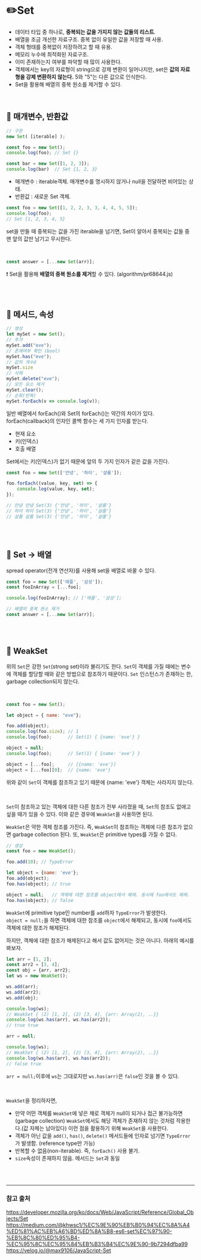 
# ✏️Set
- 데이터 타입 중 하나로, **중복되는 값을 가지지 않는 값들의 리스트**.
- 배열을 조금 개선한 자료구조. 중복 없이 유일한 값을 저장할 때 사용.
- 객체 형태를 중복없이 저장하려고 할 때 유용. 
- 메모리 누수에 최적화된 자료구조.
- 이미 존재하는지 여부를 파악할 때 많이 사용한다.
- 객체에서는 key의 자료형이 string으로 강제 변환이 일어나지만, set은 **값의 자료형을 강제 변환하지 않는다.** 5와 "5"는 다른 값으로 인식한다.
- Set을 활용해 배열의 중복 원소를 제거할 수 있다.

<br>

## 📌 매개변수, 반환값
```javascript
// 구문
new Set( [iterable] );

const foo = new Set();
console.log(foo); // Set {}

const bar = new Set([1, 2, 3]);
console.log(bar)  // Set {1, 2, 3}
```
- 매개변수 : iterable객체. 매개변수를 명시하지 않거나 null을 전달하면 비어있는 상태.
- 반환값 : 새로운 Set 객체.

```javascript
const foo = new Set([1, 2, 2, 3, 3, 4, 4, 5, 5]);
console.log(foo);
// Set {1, 2, 3, 4, 5}
```
set을 만들 때 중복되는 값을 가진 iterable을 넘기면, Set이 알아서 중복되는 값들 중 맨 앞의 값만 남기고 무시한다.

<br>

```javascript
const answer = [...new Set(arr)];
```
❗️ Set을 활용해 **배열의 중복 원소를 제거**할 수 있다. (algorithm/pr68644.js)
  

<br>
<br>

## 📌 메서드, 속성
```javascript
// 생성
let mySet = new Set();
// 추가
mySet.add("eve");
// 존재여부 확인 (bool)
mySet.has("eve");
// 값의 개수d
mySet.size
// 삭제
mySet.delete("eve");
// 모든 요소 제거
mySet.clear();
// 순회(반복)
mySet.forEach(v => console.log(v));
```
일반 배열에서 forEach()와 Set의 forEach()는 약간의 차이가 있다. <br>
forEach(callback)의 인자인 콜백 함수는 세 가지 인자를 받는다. <br>
- 현재 요소
- 키(인덱스)
- 호출 배열 <br>
  

Set에서는 키(인덱스)가 없기 때문에 앞의 두 가지 인자가 같은 값을 가진다.
```javascript
const foo = new Set(['안녕', '하이', '샬롬']);

foo.forEach((value, key, set) => {
    console.log(value, key, set);
});

// 안녕 안녕 Set(3) {'안녕', '하이', '샬롬'}
// 하이 하이 Set(3) {'안녕', '하이', '샬롬'}
// 샬롬 샬롬 Set(3) {'안녕', '하이', '샬롬'}
```

<br>
<br>

## 📌 Set → 배열
spread operator(전개 연산자)를 사용해 set을 배열로 바꿀 수 있다.
```javascript
const foo = new Set(['애플', '삼성']);
const fooInArray = [...foo];

console.log(fooInArray); // ['애플', '삼성'];
```
```javascript
// 배열의 중복 원소 제거
const answer = [...new Set(arr)];
```

<br>
<br>

## 📌 WeakSet
위의 `Set`은 강한 `Set`(strong set)이라 불리기도 한다. `Set`이 객체를 가질 때에는 변수에 객체를 할당할 때와 같은 방법으로 참조하기 때문이다. `Set` 인스턴스가 존재하는 한, garbage collection되지 않는다.

<br>

```javascript
const foo = new Set();

let object = { name: "eve"};

foo.add(object);
console.log(foo.size); // 1
console.log(foo);      // Set(1) { {name: 'eve'} }

object = null;
console.log(foo);      // Set(1) { {name: 'eve'} }

object = [...foo];     // [{name: 'eve'}]
object = [...foo][0];  // {name: 'eve'}
```
위와 같이 `Set`이 객체를 참조하고 있기 때문에 {name: 'eve'} 객체는 사라지지 않는다. 

<br>

`Set`이 참조하고 있는 객체에 대한 다른 참조가 전부 사라졌을 때, `Set`의 참조도 없애고 싶을 때가 있을 수 있다. 이와 같은 경우에 `WeakSet`을 사용하면 된다.

`WeakSet`은 약한 객체 참조를 가진다. 즉, `WeakSet`이 참조하는 객체에 다른 참조가 없으면 garbage collection 된다. 또, `WeakSet`은 primitive types를 가질 수 없다. 


```javascript
// 생성
const foo = new WeakSet();

foo.add(10); // TypeError

let object = {name: 'eve'};
foo.add(object);
foo.has(object); // true

object = null;   // 객체에 대한 참조를 object에서 해제. 동시에 foo에서도 해제.
foo.has(object); // false
```
`WeakSet`에 primitive type인 number를 `add`하자 `TypeError`가 발생한다.<br>
`object = null;`을 하면 객체에 대한 참조를 `object`에서 해제되고, 동시에 `foo`에서도 객체에 대한 참조가 해제된다.

하지만, 객체에 대한 참조가 해제된다고 해서 값도 없어지는 것은 아니다. 아래의 예시를 봐보자.
```javascript
let arr = [1, 2];
const arr2 = [3, 4];
const obj = {arr, arr2};
let ws = new WeakSet();

ws.add(arr);
ws.add(arr2);
ws.add(obj);

console.log(ws); 
// WeakSet { (2) [1, 2], (2) [3, 4], {arr: Array(2), ..}}
console.log(ws.has(arr), ws.has(arr2));
// true true

arr = null;

console.log(ws);
// WeakSet { (2) [1, 2], (2) [3, 4], {arr: Array(2), ..}}
console.log(ws.has(arr), ws.has(arr2));
// false true
```
`arr = null;`이후에 `ws`는 그대로지만 `ws.has(arr)`은 `false`인 것을 볼 수 있다.

<br>

`WeakSet`을 정리하자면,
- 만약 어떤 객체를 `WeakSet`에 넣은 채로 객체가 null이 되거나 접근 불가능하면(garbage collection) `WeakSet`에서도 해당 객체가 존재하지 않는 것처럼 작용한다.(값 자체는 남아있다) 이런 점을 활용하기 위해 `WeakSet`을 사용한다.
- 객체가 아닌 값을 `add()`, `has()`, `delete()` 메서드들에 인자로 넘기면 `TypeError`가 발생함. (reference type만 가능)
- 반복할 수 없음(non-iterable). 즉, `forEach()` 사용 불가.
- `size`속성이 존재하지 않음. 메서드는 `Set`과 동일

<br>
<br>




---

### 참고 출처

<https://developer.mozilla.org/ko/docs/Web/JavaScript/Reference/Global_Objects/Set> <br>
<https://medium.com/@khwsc1/%EC%9E%90%EB%B0%94%EC%8A%A4%ED%81%AC%EB%A6%BD%ED%8A%B8-es6-set%EC%97%90-%EB%8C%80%ED%95%B4-%EC%95%8C%EC%95%84%EB%B3%B4%EC%9E%90-9b7294dfba99> <br>
<https://velog.io/@max9106/JavaScript-Set>

